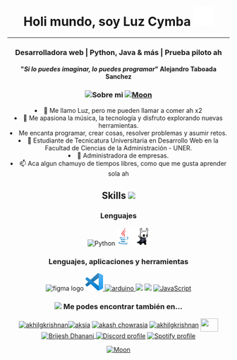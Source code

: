 
<h1 align="center"><b>Holi mundo, soy Luz Cymba </b><img src="https://github.com/Kathryn-Jie/Kathryn-Jie/blob/main/wave.gif" width="45"></h1>

</p>
<hr>
<h3 align="center"> Desarrolladora web | Python, Java & más | Prueba piloto ah </h3>
<p align="center">
</p>

<span align="center">
  <span>
    <h4 align="center">"<em>Si lo puedes imaginar, lo puedes programar</em>"
      <span align="center">Alejandro Taboada Sanchez</span>
    </h4>


<h3 align="center"> <img src="https://media.giphy.com/media/qjqUcgIyRjsl2/giphy.gif" width="60" />Sobre mi <a href="https://emoji.gg/emoji/7745-moon"><img src="https://cdn3.emoji.gg/emojis/7745-moon.gif" width="30px" height="30px" alt="Moon"></a></h1>
  <li> 💜 Me llamo Luz, pero me pueden llamar a comer ah x2
  <li> 🔭 Me apasiona la música, la tecnología y disfruto explorando nuevas herramientas.
  <li> Me encanta programar, crear cosas, resolver problemas y asumir retos.
  <li>🌱 Estudiante de Tecnicatura Universitaria en Desarrollo Web en la Facultad de Ciencias de la Administración - UNER.
  <li>🌱 Administradora de empresas.
  <li>📫 Aca algun chamuyo de tiempos libres, como que me gusta aprender sola ah 

## Skills <img src = "https://media2.giphy.com/media/QssGEmpkyEOhBCb7e1/giphy.gif?cid=ecf05e47a0n3gi1bfqntqmob8g9aid1oyj2wr3ds3mg700bl&rid=giphy.gif" width = 32px> 

### <p align="center"> Lenguajes
<p align="center">
<img align="center" src="https://cdn.jsdelivr.net/npm/simple-icons@3.0.1/icons/python.svg" alt="Python" height="30" width="40" />
<img src="https://raw.githubusercontent.com/devicons/devicon/master/icons/java/java-original.svg" alt="java" width="30" height="40"/> 
<img src="https://raw.githubusercontent.com/TanZng/TanZng/master/assets/hollor_knight3.gif" height="40" width="40"/>

  
### <p align="center"> Lenguajes, aplicaciones y herramientas
<p align="center">
<img src="https://cdn.jsdelivr.net/gh/devicons/devicon/icons/figma/figma-original.svg" width="30" height="40" alt="figma logo"  />
<a margin="20" href="https://code.visualstudio.com/" target="_blank"><img margin="30px" height="40" src="https://github.com/brightkut/brightkut/blob/main/vsc.png" alt="vscode">
<a href="https://www.arduino.cc/" target="_blank" rel="noreferrer"> <img src="https://cdn.worldvectorlogo.com/logos/arduino-1.svg" alt="arduino" width="40" height="40"/> 
</a>
  
<img height="30" src="https://raw.githubusercontent.com/dereknguyen269/dereknguyen269/master/images/php.svg">
<img width ='32px' src ='https://raw.githubusercontent.com/rahulbanerjee26/githubAboutMeGenerator/main/icons/html.svg'> </a>
<a href="https://www.javascript.com/">
<img border="0" alt="JavaScript" src="https://img.icons8.com/color/50/000000/javascript--v1.png"/>
</a>



  
### <img src="https://media.giphy.com/media/VgCDAzcKvsR6OM0uWg/giphy.gif" width="50"> Me podes encontrar también en...  
<p align="center">
<a href="https://dev.to/akhilgkrishnan" target="blank"><img align="center" src="https://cdn.jsdelivr.net/npm/simple-icons@3.0.1/icons/dev-dot-to.svg" alt="akhilgkrishnan" height="30" width="30" /></
<a href="https://www.linkedin.com/in/luz-cymbaluk/" target="blank"><img align="center" src="https://cdn.jsdelivr.net/npm/simple-icons@3.0.1/icons/linkedin.svg" alt="aksia" height="30" width="40" /></a>
<a href="https://www.facebook.com/luz.cymbaluk/" target="blank"><img align="center" src="https://cdn.jsdelivr.net/npm/simple-icons@3.0.1/icons/facebook.svg" alt="akash chowrasia" height="30" width="40" /></a>
<a href="https://instagram.com/luz.cymba" target="blank"><img align="center" src="https://cdn.jsdelivr.net/npm/simple-icons@3.0.1/icons/instagram.svg" alt="akhilgkrishnan" height="30" width="30" /></a>
 <a href = "mailto: luzcymba14@gmail.com"><img align="center" src="https://simpleicons.org/icons/gmail.svg" height="30" width="40" /></a>
 <a href="https://www.youtube.com/@luzcymba"> <img align="center" alt="Brijesh Dhanani" width="30px" src="https://cdn.jsdelivr.net/npm/simple-icons@v3/icons/youtube.svg" />
<a href="https://discordapp.com/users/541515000926306316"><img align="center" src="https://cdn.jsdelivr.net/npm/simple-icons@3.0.1/icons/discord.svg" alt="Discord profile" height="30" width="40" /></a>
<a href="https://open.spotify.com/user/21w5qrmgsdsccbhg24a2x3fhi"><img align="center" src="https://cdn.jsdelivr.net/npm/simple-icons@3.0.1/icons/spotify.svg" alt="Spotify profile" height="30" width="40" /></a>
</a>
</p>
</p>


<a href="https://emoji.gg/emoji/7745-moon"><img src="https://cdn3.emoji.gg/emojis/7745-moon.gif" width="64px" height="64px" alt="Moon"></a></h1>

